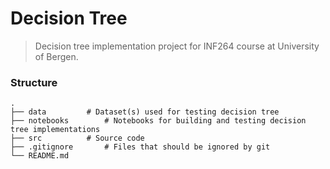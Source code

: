 Decision Tree
============================

> Decision tree implementation project for INF264 course at University of Bergen.

### Structure

    .
    ├── data		 # Dataset(s) used for testing decision tree
    ├── notebooks		 # Notebooks for building and testing decision tree implementations
    ├── src			 # Source code
    ├── .gitignore		 # Files that should be ignored by git	
    └── README.md
